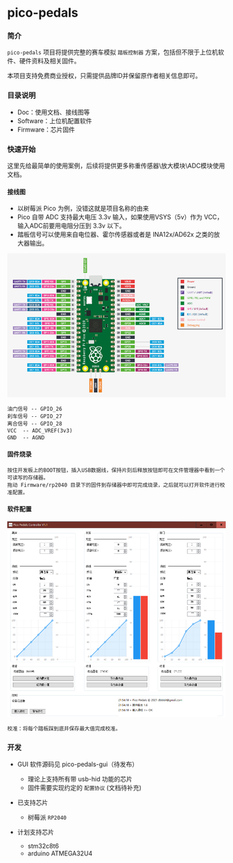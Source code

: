 # pico-pedals

### 简介

`pico-pedals` 项目将提供完整的赛车模拟 `踏板控制器` 方案，包括但不限于上位机软件、硬件资料及相关固件。

本项目支持免费商业授权，只需提供品牌ID并保留原作者相关信息即可。

### 目录说明

- Doc：使用文档、接线图等
- Software：上位机配置软件
- Firmware：芯片固件

### 快速开始

这里先给最简单的使用案例，后续将提供更多称重传感器\放大模块\ADC模块使用文档。

#### 接线图
- 以树莓派 Pico 为例，没错这就是项目名称的由来
- Pico 自带 ADC 支持最大电压 3.3v 输入，如果使用VSYS（5v）作为 VCC， 输入ADC前要用电阻分压到 3.3v 以下。
- 踏板信号可以使用来自电位器、霍尔传感器或者是 INA12x/AD62x 之类的放大器输出。

<img src="https://github.com/dbbbit/pico-pedals/blob/master/Doc/pico-pin.png" />

```code
油门信号 -- GPIO_26
刹车信号 -- GPIO_27
离合信号 -- GPIO_28
VCC  -- ADC_VREF(3v3)
GND  -- AGND
```

#### 固件烧录

```code
按住开发板上的BOOT按钮，插入USB数据线，保持片刻后释放按钮即可在文件管理器中看到一个可读写的存储器。
拖动 Firmware/rp2040 目录下的固件到存储器中即可完成烧录，之后就可以打开软件进行校准配置。
```

#### 软件配置
<img src="https://github.com/dbbbit/pico-pedals/blob/master/Doc/GUI.png" width="800"/>

```code
校准：将每个踏板踩到底并保存最大值完成校准。
```

### 开发

- GUI 软件源码见 pico-pedals-gui（待发布）
    - 理论上支持所有带 usb-hid 功能的芯片
    - 固件需要实现约定的 `配置协议` (文档待补充)

- 已支持芯片
    - 树莓派 `RP2040`

- 计划支持芯片
    - stm32c8t6 
    - arduino ATMEGA32U4 

